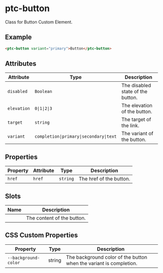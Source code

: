 # ptc-button

Class for Button Custom Element.

## Example

```html
<ptc-button variant="primary">Button</ptc-button>
```

## Attributes

| Attribute   | Type                                   | Description                       |
|-------------|----------------------------------------|-----------------------------------|
| `disabled`  | `Boolean`                              | The disabled state of the button. |
| `elevation` | `0\|1\|2\|3`                           | The elevation of the button.      |
| `target`    | `string`                               | The target of the link.           |
| `variant`   | `completion\|primary\|secondary\|text` | The variant of the button.        |

## Properties

| Property | Attribute | Type     | Description             |
|----------|-----------|----------|-------------------------|
| `href`   | `href`    | `string` | The href of the button. |

## Slots

| Name | Description                |
|------|----------------------------|
|      | The content of the button. |

## CSS Custom Properties

| Property             | Type   | Description                                      |
|----------------------|--------|--------------------------------------------------|
| `--background-color` | string | The background color of the button when the variant is completion. |
